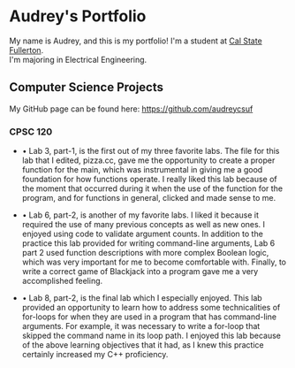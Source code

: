 # Audrey's Portfolio
My name is Audrey, and this is my portfolio! I'm a student at [Cal State Fullerton](http://www.fullerton.edu/).  
I'm majoring in Electrical Engineering. 
## Computer Science Projects
My GitHub page can be found here: https://github.com/audreycsuf
### CPSC 120
*
    •	Lab 3, part-1, is the first out of my three favorite labs. The file for this lab that I edited, pizza.cc, gave me the opportunity to create a proper function for the main, which was instrumental in giving me a good foundation for how functions operate. I really liked this lab because of the moment that occurred during it when the use of the function for the program, and for functions in general, clicked and made sense to me.

*
    •	Lab 6, part-2, is another of my favorite labs. I liked it because it required the use of many previous concepts as well as new ones. I enjoyed using code to validate argument counts. In addition to the practice this lab provided for writing command-line arguments, Lab 6 part 2 used function descriptions with more complex Boolean logic, which was very important for me to become comfortable with. Finally, to write a correct game of Blackjack into a program gave me a very accomplished feeling.

*
    •	Lab 8, part-2, is the final lab which I especially enjoyed. This lab provided an opportunity to learn how to address some technicalities of for-loops for when they are used in a program that has command-line arguments. For example, it was necessary to write a for-loop that skipped the command name in its loop path. I enjoyed this lab because of the above learning objectives that it had, as I knew this practice certainly increased my C++ proficiency.
